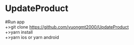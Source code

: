 # UpdateProduct

#Run app                                                                                                                                    
+>git clone https://github.com/vuongmt2000/UpdateProduct                       
+>yarn install                                                                                                                      
+>yarn ios or yarn android
